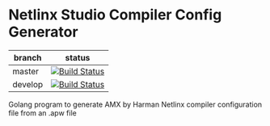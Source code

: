 # Netlinx Studio Compiler Config Generator

| branch | status |
|-------|----|
| master  | [![Build Status](https://dev.azure.com/soloworkslondon/WindowsComplierPipelineTest/_apis/build/status/soloworks.netlinx-generate-compliercfg?branchName=master)](https://dev.azure.com/soloworkslondon/WindowsComplierPipelineTest/_build/latest?definitionId=2&branchName=master) |
| develop | [![Build Status](https://dev.azure.com/soloworkslondon/WindowsComplierPipelineTest/_apis/build/status/soloworks.netlinx-generate-compliercfg?branchName=develop)](https://dev.azure.com/soloworkslondon/WindowsComplierPipelineTest/_build/latest?definitionId=2&branchName=develop) |

Golang program to generate AMX by Harman Netlinx compiler configuration file from an .apw file
